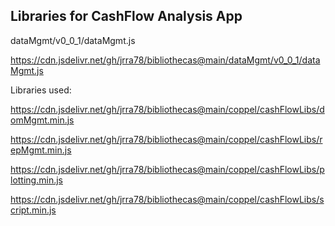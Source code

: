## Libraries for CashFlow Analysis App

dataMgmt/v0_0_1/dataMgmt.js

https://cdn.jsdelivr.net/gh/jrra78/bibliothecas@main/dataMgmt/v0_0_1/dataMgmt.js


Libraries used:

https://cdn.jsdelivr.net/gh/jrra78/bibliothecas@main/coppel/cashFlowLibs/domMgmt.min.js

https://cdn.jsdelivr.net/gh/jrra78/bibliothecas@main/coppel/cashFlowLibs/repMgmt.min.js

https://cdn.jsdelivr.net/gh/jrra78/bibliothecas@main/coppel/cashFlowLibs/plotting.min.js

https://cdn.jsdelivr.net/gh/jrra78/bibliothecas@main/coppel/cashFlowLibs/script.min.js
